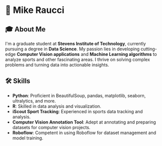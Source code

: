 # 👋 Mike Raucci

## 🎓 About Me
I'm a graduate student at **Stevens Institute of Technology**, currently pursuing a degree in **Data Science**. My passion lies in developing cutting-edge **Computer Vision applications** and **Machine Learning algorithms** to analyze sports and other fascinating areas. I thrive on solving complex problems and turning data into actionable insights.

## 🛠️ Skills
- **Python**: Proficient in BeautifulSoup, pandas, matplotlib, seaborn, ultralytics, and more.
- **R**: Skilled in data analysis and visualization.
- **iScout Sport Tracking**: Experienced in sports data tracking and analysis.
- **Computer Vision Annotation Tool**: Adept at annotating and preparing datasets for computer vision projects.
- **Roboflow**: Competent in using Roboflow for dataset management and model training.

